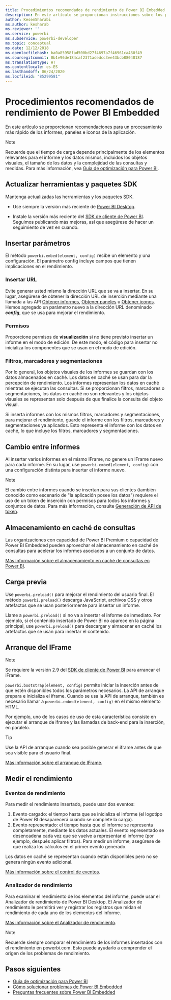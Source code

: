 ```yaml
---
title: Procedimientos recomendados de rendimiento de Power BI Embedded
description: En este artículo se proporcionan instrucciones sobre los procedimientos recomendados de análisis integrado.
author: KesemSharabi
ms.author: kesharab
ms.reviewer: ''
ms.service: powerbi
ms.subservice: powerbi-developer
ms.topic: conceptual
ms.date: 12/12/2018
ms.openlocfilehash: ba0a85958fad500bd27f4697a7f46961ca430f49
ms.sourcegitcommit: 0b1e96de184caf2371adedcc3ee43bcb88048187
ms.translationtype: HT
ms.contentlocale: es-ES
ms.lasthandoff: 06/24/2020
ms.locfileid: "85299581"
---
```

# <a name="power-bi-embedded-performance-best-practices"></a>Procedimientos recomendados de rendimiento de Power BI Embedded

En este artículo se proporcionan recomendaciones para un procesamiento más rápido de los informes, paneles e iconos de la aplicación.

> [!Note]
> Recuerde que el tiempo de carga depende principalmente de los elementos relevantes para el informe y los datos mismos, incluidos los objetos visuales, el tamaño de los datos y la complejidad de las consultas y medidas. Para más información, vea [Guía de optimización para Power BI](../../guidance/power-bi-optimization.md).

## <a name="update-tools-and-sdk-packages"></a>Actualizar herramientas y paquetes SDK

Mantenga actualizadas las herramientas y los paquetes SDK.

* Use siempre la versión más reciente de [Power BI Desktop](https://powerbi.microsoft.com/desktop/).

* Instale la versión más reciente del [SDK de cliente de Power BI](https://github.com/Microsoft/PowerBI-JavaScript). Seguimos publicando más mejoras, así que asegúrese de hacer un seguimiento de vez en cuando.

## <a name="embed-parameters"></a>Insertar parámetros

El método `powerbi.embed(element, config)` recibe un elemento y una configuración. El parámetro config incluye campos que tienen implicaciones en el rendimiento.

### <a name="embed-url"></a>Insertar URL

Evite generar usted mismo la dirección URL que se va a insertar. En su lugar, asegúrese de obtener la dirección URL de inserción mediante una llamada a las API [Obtener informes](/rest/api/power-bi/reports/getreportsingroup), [Obtener paneles](/rest/api/power-bi/dashboards/getdashboardsingroup) u [Obtener iconos](/rest/api/power-bi/dashboards/gettilesingroup). Hemos agregado un parámetro nuevo a la dirección URL denominado **_config_**, que se usa para mejorar el rendimiento.

### <a name="permissions"></a>Permisos

Proporcione permisos de **visualización** si no tiene previsto insertar un informe en el modo de edición. De este modo, el código para insertar no inicializa los componentes que se usan en el modo de edición.

### <a name="filters-bookmarks-and-slicers"></a>Filtros, marcadores y segmentaciones

Por lo general, los objetos visuales de los informes se guardan con los datos almacenados en caché. Los datos en caché se usan para dar la percepción de rendimiento. Los informes representan los datos en caché mientras se ejecutan las consultas. Si se proporcionan filtros, marcadores o segmentaciones, los datos en caché no son relevantes y los objetos visuales se representan solo después de que finalice la consulta del objeto visual.

Si inserta informes con los mismos filtros, marcadores y segmentaciones, para mejorar el rendimiento, guarde el informe con los filtros, marcadores y segmentaciones ya aplicados. Esto representa el informe con los datos en caché, lo que incluye los filtros, marcadores y segmentaciones.

## <a name="switching-between-reports"></a>Cambio entre informes

Al insertar varios informes en el mismo IFrame, no genere un IFrame nuevo para cada informe. En su lugar, use `powerbi.embed(element, config)` con una configuración distinta para insertar el informe nuevo.

> [!NOTE]
> El cambio entre informes cuando se insertan para sus clientes (también conocido como escenario de "la aplicación posee los datos") requiere el uso de un token de inserción con permisos para todos los informes y conjuntos de datos. Para más información, consulte [Generación de API de token](https://docs.microsoft.com/rest/api/power-bi/embedtoken/generatetoken).

## <a name="query-caching"></a>Almacenamiento en caché de consultas

Las organizaciones con capacidad de Power BI Premium o capacidad de Power BI Embedded pueden aprovechar el almacenamiento en caché de consultas para acelerar los informes asociados a un conjunto de datos.

[Más información sobre el almacenamiento en caché de consultas en Power BI](../../connect-data/power-bi-query-caching.md).

## <a name="preload"></a>Carga previa

Use `powerbi.preload()` para mejorar el rendimiento del usuario final. El método `powerbi.preload()` descarga JavaScript, archivos CSS y otros artefactos que se usan posteriormente para insertar un informe.

Llame a `powerbi.preload()` si no va a insertar el informe de inmediato. Por ejemplo, si el contenido insertado de Power BI no aparece en la página principal, use `powerbi.preload()` para descargar y almacenar en caché los artefactos que se usan para insertar el contenido.

## <a name="bootstrapping-the-iframe"></a>Arranque del IFrame

> [!NOTE]
> Se requiere la versión 2.9 del [SDK de cliente de Power BI](https://github.com/Microsoft/PowerBI-JavaScript) para arrancar el iFrame.

`powerbi.bootstrap(element, config)` permite iniciar la inserción antes de que estén disponibles todos los parámetros necesarios. La API de arranque prepara e inicializa el iframe.
Cuando se usa la API de arranque, también es necesario llamar a `powerbi.embed(element, config)` en el mismo elemento HTML.

Por ejemplo, uno de los casos de uso de esta característica consiste en ejecutar el arranque de iframe y las llamadas de back-end para la inserción, en paralelo.
> [!TIP]
> Use la API de arranque cuando sea posible generar el iframe antes de que sea visible para el usuario final.

[Más información sobre el arranque de IFrame](https://github.com/Microsoft/PowerBI-JavaScript/wiki/Bootstrap-For-Better-Performance).

## <a name="measure-performance"></a>Medir el rendimiento

### <a name="performance-events"></a>Eventos de rendimiento

Para medir el rendimiento insertado, puede usar dos eventos:

1. Evento cargado: el tiempo hasta que se inicializa el informe (el logotipo de Power BI desaparecerá cuando se complete la carga).
2. Evento representado: el tiempo hasta que el informe se representa completamente, mediante los datos actuales. El evento representado se desencadena cada vez que se vuelve a representar el informe (por ejemplo, después aplicar filtros). Para medir un informe, asegúrese de que realiza los cálculos en el primer evento generado.

Los datos en caché se representan cuando están disponibles pero no se genera ningún evento adicional.

[Más información sobre el control de eventos](https://github.com/Microsoft/PowerBI-JavaScript/wiki/Handling-Events).

### <a name="performance-analyzer"></a>Analizador de rendimiento

Para examinar el rendimiento de los elementos del informe, puede usar el Analizador de rendimiento de Power BI Desktop.
El Analizador de rendimiento le permitirá ver y registrar los registros que midan el rendimiento de cada uno de los elementos del informe.

[Más información sobre el Analizador de rendimiento](../../create-reports/desktop-performance-analyzer.md).

> [!NOTE]
> Recuerde siempre comparar el rendimiento de los informes insertados con el rendimiento en powerbi.com. Esto puede ayudarlo a comprender el origen de los problemas de rendimiento.

## <a name="next-steps"></a>Pasos siguientes

* [Guía de optimización para Power BI](../../guidance/power-bi-optimization.md)
* [Cómo solucionar problemas de Power BI Embedded](embedded-troubleshoot.md)
* [Preguntas frecuentes sobre Power BI Embedded](embedded-faq.md)
